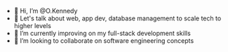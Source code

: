 - 👋 Hi, I’m @O.Kennedy
- 👀 Let's talk about web, app dev, database management to scale tech to higher levels
- 🌱 I’m currently improving on my full-stack development skills 
- 💞️ I’m looking to collaborate on software engineering concepts

<!---
OderoKen254/OderoKen254 is a ✨ special ✨ repository because its `README.md` (this file) appears on your GitHub profile.
You can click the Preview link to take a look at your changes.
--->
